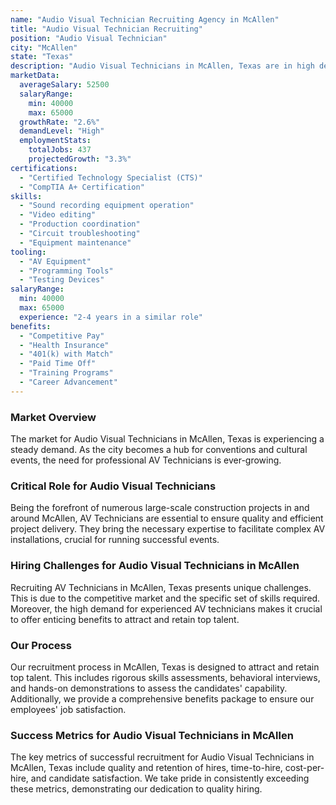 ```yaml
---
name: "Audio Visual Technician Recruiting Agency in McAllen"
title: "Audio Visual Technician Recruiting"
position: "Audio Visual Technician"
city: "McAllen"
state: "Texas"
description: "Audio Visual Technicians in McAllen, Texas are in high demand due to the city's growing entertainment industry. They operate, maintain, and repair equipment used for electronic media, like television broadcasts and studio recordings."
marketData:
  averageSalary: 52500
  salaryRange:
    min: 40000
    max: 65000
  growthRate: "2.6%"
  demandLevel: "High"
  employmentStats:
    totalJobs: 437
    projectedGrowth: "3.3%"
certifications:
  - "Certified Technology Specialist (CTS)"
  - "CompTIA A+ Certification"
skills:
  - "Sound recording equipment operation"
  - "Video editing"
  - "Production coordination"
  - "Circuit troubleshooting"
  - "Equipment maintenance"
tooling:
  - "AV Equipment"
  - "Programming Tools"
  - "Testing Devices"
salaryRange:
  min: 40000
  max: 65000
  experience: "2-4 years in a similar role"
benefits:
  - "Competitive Pay"
  - "Health Insurance"
  - "401(k) with Match"
  - "Paid Time Off"
  - "Training Programs"
  - "Career Advancement"
---
```


### Market Overview
The market for Audio Visual Technicians in McAllen, Texas is experiencing a steady demand. As the city becomes a hub for conventions and cultural events, the need for professional AV Technicians is ever-growing.

### Critical Role for Audio Visual Technicians
Being the forefront of numerous large-scale construction projects in and around McAllen, AV Technicians are essential to ensure quality and efficient project delivery. They bring the necessary expertise to facilitate complex AV installations, crucial for running successful events.

### Hiring Challenges for Audio Visual Technicians in McAllen
Recruiting AV Technicians in McAllen, Texas presents unique challenges. This is due to the competitive market and the specific set of skills required. Moreover, the high demand for experienced AV technicians makes it crucial to offer enticing benefits to attract and retain top talent.

### Our Process
Our recruitment process in McAllen, Texas is designed to attract and retain top talent. This includes rigorous skills assessments, behavioral interviews, and hands-on demonstrations to assess the candidates' capability. Additionally, we provide a comprehensive benefits package to ensure our employees' job satisfaction.

### Success Metrics for Audio Visual Technicians in McAllen
The key metrics of successful recruitment for Audio Visual Technicians in McAllen, Texas include quality and retention of hires, time-to-hire, cost-per-hire, and candidate satisfaction. We take pride in consistently exceeding these metrics, demonstrating our dedication to quality hiring.